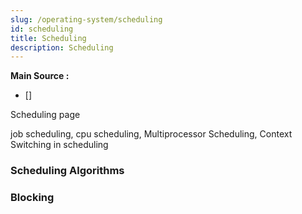 ```yaml
---
slug: /operating-system/scheduling
id: scheduling
title: Scheduling
description: Scheduling
---
```


**Main Source :**

- [] 

Scheduling page

job scheduling, cpu scheduling, Multiprocessor Scheduling, Context Switching in scheduling

### Scheduling Algorithms

### Blocking

